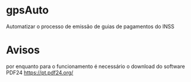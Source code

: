 # gpsAuto
Automatizar o processo de emissão de guias de pagamentos do INSS
# Avisos
por enquanto para o funcionamento é necessário o download do software PDF24 https://pt.pdf24.org/
